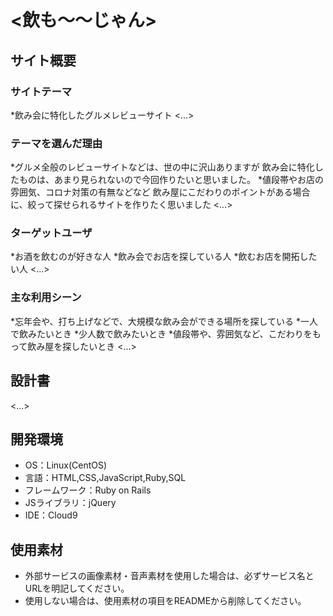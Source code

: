 # <飲も～～じゃん>

## サイト概要
### サイトテーマ
*飲み会に特化したグルメレビューサイト
<...>

### テーマを選んだ理由
*グルメ全般のレビューサイトなどは、世の中に沢山ありますが  飲み会に特化したものは、あまり見られないので今回作りたいと思いました。
*値段帯やお店の雰囲気、コロナ対策の有無などなど  飲み屋にこだわりのポイントがある場合に、絞って探せられるサイトを作りたく思いました
<...>

### ターゲットユーザ
*お酒を飲むのが好きな人
*飲み会でお店を探している人
*飲むお店を開拓したい人
<...>

### 主な利用シーン
*忘年会や、打ち上げなどで、大規模な飲み会ができる場所を探している
*一人で飲みたいとき
*少人数で飲みたいとき
*値段帯や、雰囲気など、こだわりをもって飲み屋を探したいとき
<...>

## 設計書
<...>

## 開発環境
- OS：Linux(CentOS)
- 言語：HTML,CSS,JavaScript,Ruby,SQL
- フレームワーク：Ruby on Rails
- JSライブラリ：jQuery
- IDE：Cloud9

## 使用素材
- 外部サービスの画像素材・音声素材を使用した場合は、必ずサービス名とURLを明記してください。
- 使用しない場合は、使用素材の項目をREADMEから削除してください。